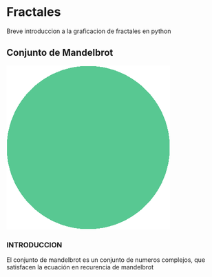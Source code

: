 # Fractales
Breve introduccion a la graficacion de fractales en python

## Conjunto de Mandelbrot
![alt text](https://github.com/AndrsRamos/Fractales/blob/master/mangif_WHITEbg.gif)
### INTRODUCCION
El conjunto de mandelbrot es un conjunto de numeros complejos, que satisfacen la ecuación en recurencia de mandelbrot 
